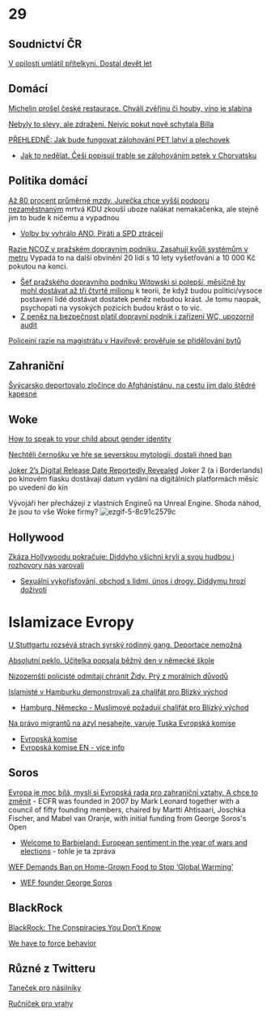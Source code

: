 # 29

## Soudnictví ČR

[V opilosti umlátil přítelkyni. Dostal devět let](https://www.novinky.cz/clanek/krimi-v-opilosti-umlatil-pritelkyni-dostal-devet-let-40493092)

## Domácí

[Michelin prošel české restaurace. Chválí zvěřinu či houby, víno je slabina](https://www.idnes.cz/ekonomika/domaci/michelin-pruvodce-gastronomie-analyza-cesko.A241011_161034_ekonomika_ven?zdroj=sph_hp)

[Nebyly to slevy, ale zdražení. Nejvíc pokut nově schytala Billa](https://www.novinky.cz/clanek/ekonomika-nebyly-to-slevy-ale-zdrazeni-nejvic-pokut-nove-schytala-billa-40492762)

[PŘEHLEDNĚ: Jak bude fungovat zálohování PET lahví a plechovek](https://www.novinky.cz/clanek/ekonomika-prehledne-jak-bude-fungovat-zalohovani-pet-lahvi-a-plechovek-40492714)
 * [Jak to nedělat. Češi popisují trable se zálohováním petek v Chorvatsku](https://www.idnes.cz/ekonomika/zahranicni/zalohovani-chorvatsko-pet-lahve.A241002_151027_eko-zahranicni_rie)

## Politika domácí

[Až 80 procent průměrné mzdy. Jurečka chce vyšší podporu nezaměstnaným](https://www.idnes.cz/ekonomika/domaci/podpora-v-nezamestnanosti-zmeny-rekvalifikace-mpsv-zakonik.A241014_155339_ekonomika_alis) mrtvá KDU zkouší uboze nalákat nemakačenka, ale stejně jim to bude k ničemu a vypadnou
 * [Volby by vyhrálo ANO, Piráti a SPD ztrácejí](https://www.novinky.cz/clanek/domaci-volby-by-vyhralo-ano-pirati-a-spd-ztraceji-40493059)

[Razie NCOZ v pražském dopravním podniku. Zasahují kvůli systémům v metru](https://www.idnes.cz/zpravy/domaci/detektivove-ncoz-zasahuji-v-dopravnim-podniku-kvuli-udajne-nevyhodnym-smlouvam.A241014_090439_domaci_vank) Vypadá to na další obvinění 20 lidí s 10 lety vyšetřování a 10 000 Kč pokutou na konci.
  * [Šéf pražského dopravního podniku Witowski si polepší, měsíčně by mohl dostávat až tři čtvrtě milionu](https://www.lidovky.cz/domov/prazsky-dopravni-podnik-generalni-reditel-witowski-dpp-plat-odmeny.A240605_185049_ln_domov_lvot) k teorii, že když budou politici/vysoce postavení lidé dostávat dostatek peněz nebudou krást. Je tomu naopak, psychopati na vysokých pozicích budou krást o to víc.
  * [Z peněz na bezpečnost platil dopravní podnik i zařízení WC, upozornil audit](https://www.idnes.cz/zpravy/domaci/dozimetr-dpp-praha-dopravni-podnik-korupce-razie.A241016_195544_domaci_laci?zdroj=sph_hp)

[Policejní razie na magistrátu v Havířově: prověřuje se přidělování bytů](https://www.novinky.cz/clanek/krimi-policejni-razie-na-magistratu-v-havirove-40493075)

## Zahraniční

[Švýcarsko deportovalo zločince do Afghánistánu, na cestu jim dalo štědré kapesné](https://www.novinky.cz/clanek/zahranicni-evropa-svycarsko-deportovalo-zlocince-do-afghanistanu-na-cestu-jim-dalo-stedre-kapesne-40492879)

## Woke

[How to speak to your child about gender identity](https://www.vodafone.co.uk/newscentre/smart-living/digital-parenting/how-to-speak-to-your-child-about-gender-identity/)

[Nechtěli černošku ve hře se severskou mytologií, dostali ihned ban](https://www.idnes.cz/hry/magazin/nexus-mods-modifikace-god-of-war-angrboda-geralt.A240930_142357_bw-magazin_oma)

[Joker 2’s Digital Release Date Reportedly Revealed](https://www.superherohype.com/news/585484-joker-2-digital-release-date-revealed) Joker 2 (a i Borderlands) po kinovém fiasku dostávají datum vydání na digitálních platformách měsíc po uvedení do kin

Vývojáři her přecházejí z vlastních Engineů na Unreal Engine. Shoda náhod, že jsou to vše Woke firmy?
![ezgif-5-8c91c2579c](https://github.com/user-attachments/assets/da0265aa-db37-4b50-a64c-b059f2fd8487)

## Hollywood

[Zkáza Hollywoodu pokračuje: Diddyho všichni kryli a svou hudbou i rozhovory nás varovali](https://www.expres.cz/celebrity/sean-diddy-combs-vezeni-znasilneni-kanye-west-adele-hollywood.A241001_140320_dx-celebrity_opae)
 * [Sexuální vykořisťování, obchod s lidmi, únos i drogy. Diddymu hrozí doživotí](https://www.idnes.cz/zpravy/revue/spolecnost/sean-diddy-combs-obvineni-sexualni-nasili-spekulace-unosy.A241011_085307_lidicky_sub)

# Islamizace Evropy 

[U Stuttgartu rozsévá strach syrský rodinný gang. Deportace nemožná](https://www.novinky.cz/clanek/zahranicni-evropa-u-stuttgartu-rozseva-strach-syrsky-rodinny-gang-deportace-nemozna-40492772)

[Absolutní peklo. Učitelka popsala běžný den v německé škole](https://www.novinky.cz/clanek/zahranicni-evropa-absolutni-peklo-ucitelka-popsala-bezny-den-v-nemecke-skole-40491837)

[Nizozemští policisté odmítají chránit Židy. Prý z morálních důvodů](https://www.idnes.cz/zpravy/zahranicni/nizozemsko-policie-zide-palestina-evropa-antisemitismus.A241006_203529_zahranicni_krd?zdroj=sph_hp)

[Islamisté v Hamburku demonstrovali za chalífát pro Blízký východ](https://www.novinky.cz/clanek/zahranicni-evropa-islamiste-v-hamburku-demonstrovali-za-chalifat-pro-blizky-vychod-40492889)
 * [Hamburg, Německo - Muslimové požadují chalífát pro Blízký východ](https://www.youtube.com/shorts/2345NMTdjYc)

[Na právo migrantů na azyl nesahejte, varuje Tuska Evropská komise](https://www.idnes.cz/zpravy/zahranicni/polsko-eu-migranti-belorusko-pravo-na-azyl.A241014_131133_zahranicni_kha)
 * [Evropská komise](https://cs.wikipedia.org/wiki/Evropsk%C3%A1_komise)
 * [Evropská komise EN - více info](https://en.wikipedia.org/wiki/European_commissioner)

## Soros

[Evropa je moc bílá, myslí si Evropská rada pro zahraniční vztahy. A chce to změnit](https://www.parlamentnilisty.cz/arena/monitor/Evropa-je-moc-bila-mysli-si-Evropska-rada-pro-zahranicni-vztahy-A-chce-to-zmenit-762798) - ECFR was founded in 2007 by Mark Leonard together with a council of fifty founding members, chaired by Martti Ahtisaari, Joschka Fischer, and Mabel van Oranje, with initial funding from George Soros's Open
  * [Welcome to Barbieland: European sentiment in the year of wars and elections](https://ecfr.eu/publication/welcome-to-barbieland-european-sentiment-in-the-year-of-wars-and-elections/) - tohle je ta zpráva

[WEF Demands Ban on Home-Grown Food to Stop ‘Global Warming’](https://slaynews.com/news/wef-demands-ban-home-grown-food-stop-global-warming/)
  * [WEF founder George Soros](https://www.weforum.org/agenda/authors/georgesoros/)

## BlackRock

[BlackRock: The Conspiracies You Don’t Know](https://www.youtube.com/watch?v=ZxZO0jd8VoU)

[We have to force behavior](https://9gag.com/gag/amoBLv4)

## Různé z Twitteru

[Taneček pro násilníky](https://x.com/Shunyaa00/status/1843664399363617065)

[Ručníček pro vrahy](https://x.com/RadioGenoa/status/1843660159538872420)
